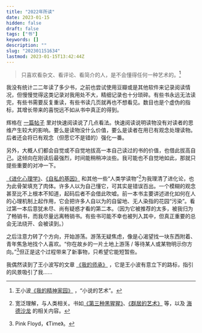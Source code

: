 ```yaml
---
title: "2022年所读"
date: 2023-01-15
hidden: false
draft: false
tags: ["书"]
keywords: []
description: ""
slug: "202301151634"
lastmod: 2023-01-15T13:42:44Z
---
```


>只喜欢看杂文、看评论、看简介的人，是不会懂得任何一种艺术的。[^1]

我没有统计二二年读了多少书，之前也尝试使用豆瓣或是其他软件来记录阅读情况，但慢慢觉得这类记录对我用处不大，精细记录也十分琐碎。有些书永远无法读完，有些书需要反复重读，有些书读几页就再也不想看见。数目也是个虚伪的指标，其增长带来的喜悦远不如从书中真正的得到。

辉格在 [一篇帖子](https://headsalon.org/archives/6529.html) 里对快速阅读说了几点看法。快速阅读说明读物没有对读者的思维产生较大的影响。要么是读物没什么价值，要么是读者在用已有观念处理读物。后者还会将已有观念（但愿它不是错的）强化一番。

另外，大概人们都会自觉或不自觉地拔高一本自己读过的书的价值，也借此拔高自己。这倾向在刚读后最强烈，时间能稍稍冲淡些。我可能也不自觉地如此，那就只提些重要的对冲一下。

[《进化心理学》](https://m.douban.com/book/subject/26683297/)、[《自私的基因》](https://m.douban.com/book/subject/30309613/) 和其他一些“人类学读物”[^2]为我理清了进化论，也为此骨架填充了肉体。许多人以为自己懂它，可其实是错误百出。一个模糊的观念甚至比不上根本不知道，起码后者不会借此吹嘘。前一本书主要讲述进化如何在人的心理机制上起作用，它会把许多人自以为的自留地、无人染指的花园“污染”。看过第一本后意犹未尽、尚有疑惑才看的第二本。（因为它被推荐的太多，被我归为了畅销书，而我尽量远离畅销书。有些书可能不幸也被列入其中，但真正重要的总会无法绕开、会被读到。）

之后注意力转了个方向，开始游荡。游荡无疑焦虑，像是心渴望找一块东西附着、青年焦急地找个人喜欢。“你在故乡的一片土地上游荡 / 等待某人或某物明示你方向。”[^3]但正是这个过程带来了新事物，只希望它能短暂些。

我偶然读到了王小波写的文章 [《我的师承》](https://m.aisixiang.com/data/98527.html) ，它是王小波有意立下的路标，指引的风景吸引了我......

[^1]: 王小波[《我的精神家园》](https://m.douban.com/book/subject/27156834/) ，“小说的艺术”。
[^2]: 宽泛理解，与人类相关。书如[《第三种黑猩猩》](https://m.douban.com/book/subject/26606364/)、[《群居的艺术》](https://m.douban.com/book/subject/27058538/) 等，以及 [海德沙龙](https://headsalon.org) 的相关内容。
[^3]: Pink Floyd，《Time》。